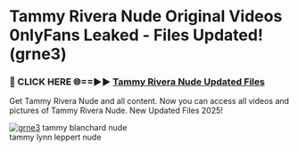 # Tammy Rivera Nude Original Videos 0nlyFans Leaked - Files Updated! (grne3)

<h3>🔴 CLICK HERE 🌐==►► <a href="https://tinyurl.com/5h6xmrr3" rel="nofollow">Tammy Rivera Nude Updated Files</a></h3>

Get Tammy Rivera Nude and all content. Now you can access all videos and pictures of Tammy Rivera Nude. New Updated Files 2025!

[![grne3](https://i.imgur.com/KVD873Z.gif)](https://tinyurl.com/5h6xmrr3)
tammy blanchard nude<br>
tammy lynn leppert nude